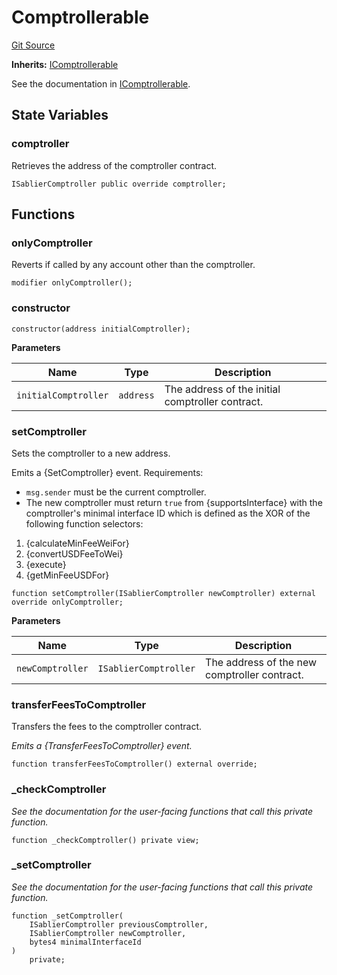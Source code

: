 # Comptrollerable

[Git Source](https://github.com/sablier-labs/evm-utils/blob/0b3bc38ab8badd135fc178b757afaf6902f1f63c/src/Comptrollerable.sol)

**Inherits:** [IComptrollerable](/reference/airdrops/contracts/interfaces/interface.IComptrollerable.md)

See the documentation in [IComptrollerable](/reference/airdrops/contracts/interfaces/interface.IComptrollerable.md).

## State Variables

### comptroller

Retrieves the address of the comptroller contract.

```solidity
ISablierComptroller public override comptroller;
```

## Functions

### onlyComptroller

Reverts if called by any account other than the comptroller.

```solidity
modifier onlyComptroller();
```

### constructor

```solidity
constructor(address initialComptroller);
```

**Parameters**

| Name                 | Type      | Description                                      |
| -------------------- | --------- | ------------------------------------------------ |
| `initialComptroller` | `address` | The address of the initial comptroller contract. |

### setComptroller

Sets the comptroller to a new address.

Emits a {SetComptroller} event. Requirements:

- `msg.sender` must be the current comptroller.
- The new comptroller must return `true` from {supportsInterface} with the comptroller's minimal interface ID which is
  defined as the XOR of the following function selectors:

1. {calculateMinFeeWeiFor}
2. {convertUSDFeeToWei}
3. {execute}
4. {getMinFeeUSDFor}

```solidity
function setComptroller(ISablierComptroller newComptroller) external override onlyComptroller;
```

**Parameters**

| Name             | Type                  | Description                                  |
| ---------------- | --------------------- | -------------------------------------------- |
| `newComptroller` | `ISablierComptroller` | The address of the new comptroller contract. |

### transferFeesToComptroller

Transfers the fees to the comptroller contract.

_Emits a {TransferFeesToComptroller} event._

```solidity
function transferFeesToComptroller() external override;
```

### \_checkComptroller

_See the documentation for the user-facing functions that call this private function._

```solidity
function _checkComptroller() private view;
```

### \_setComptroller

_See the documentation for the user-facing functions that call this private function._

```solidity
function _setComptroller(
    ISablierComptroller previousComptroller,
    ISablierComptroller newComptroller,
    bytes4 minimalInterfaceId
)
    private;
```

